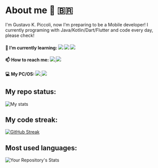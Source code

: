 # About me 🧔 🇧🇷 #

I'm Gustavo K. Piccoli, now I'm preparing to be a Mobile developer! I currently programing with Java/Kotlin/Dart/Flutter and code every day, please check!


#### 🌱 I’m currently learning:  <img src="https://img.shields.io/badge/Kotlin-0095D5?&style=for-the-badge&logo=kotlin&logoColor=white"/> <img src="https://img.shields.io/badge/Dart-0175C2?style=for-the-badge&logo=dart&logoColor=white"/> <img src="https://img.shields.io/badge/Flutter-02569B?style=for-the-badge&logo=flutter&logoColor=white"/>

#### 📫 How to reach me: <a href="https://www.linkedin.com/in/gkpiccoli/"><img src="https://img.shields.io/badge/LinkedIn-0077B5?style=for-the-badge&logo=linkedin&logoColor=white" /> </a> <a href="gustavokpiccoli@gmail.com"><img src="https://img.shields.io/badge/Gmail-D14836?style=for-the-badge&logo=gmail&logoColor=white" /> </a>

#### 💻 My PC/OS: <a href="https://www.acer.com/datasheets/2017/4876/E5-475G/NX.GCPAL.014.html"><img src="https://img.shields.io/badge/acer%20Aspire%205-83B81A?style=for-the-badge&logo=acer&logoColor=white" /> </a> <a href="https://pop.system76.com/"><img src="https://img.shields.io/badge/Arch_Linux-1793D1?style=for-the-badge&logo=arch-linux&logoColor=white" /> <a/>
  
  ## My repo status:  
![My stats](https://github-readme-stats.vercel.app/api?username=gkpiccoli&show_icons=true&theme=radical)
  
    
  ## My code streak:
 [![GitHub Streak](https://streak-stats.demolab.com?user=gkpiccoli&theme=radical&border_radius=2.5)](https://git.io/streak-stats)
  
  ## Most used languages:
![Your Repository's Stats](https://github-readme-stats.vercel.app/api/top-langs/?username=gkpiccoli&theme=radical)

 

  


  
